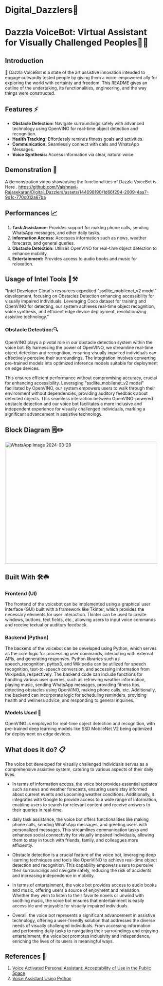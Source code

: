 # Digital_Dazzlers🌟
# Dazzla VoiceBot: Virtual Assistant for Visually Challenged Peoples🤖💫

## Introduction

🤖 Dazzla VoiceBot is a state of the art assistive innovation intended to engage outwardly tested people by giving them a voice-empowered ally for exploring the world with certainty and freedom. This README gives an outline of the undertaking, its functionalities, engineering, and the way things were constructed.

## Features ⚡

- **Obstacle Detection:** Navigate surroundings safely with advanced technology using OpenVINO for real-time object detection and recognition.
- **Health Tracking:** Effortlessly reminds fitness goals and activities.
- **Communication:** Seamlessly connect with calls and WhatsApp Messages.
- **Voice Synthesis:** Access information via clear, natural voice.

## Demonstration 📌

A demonstration video showcasing the functionalities of Dazzla VoiceBot is Here .
https://github.com/Vaishnavi-Rajasekaran/Digital_Dazzlers/assets/144098190/1d66f294-2009-4aa7-9d1c-770c012a67ba

## Performances 📈

1. **Task Assistance:** Provides support for making phone calls, sending WhatsApp messages, and other daily tasks.
2. **Information Access:** Accesses information such as news, weather forecasts, and general queries.
3. **Obstacle Detection:** Utilizes OpenVINO for real-time object detection to enhance mobility.
4. **Entertainment:** Provides access to audio books and music for relaxation.

## Usage of Intel Tools 🔧⚒️

"Intel Developer Cloud's resources expedited "ssdlite_mobilenet_v2 model" development, focusing on Obstacles Detection enhancing accessibility for visually impaired individuals. Leveraging Coco dataset for training and OpenVINO for detecting, our system achieves real-time object recognition, voice synthesis, and efficient edge device deployment, revolutionizing assistive technology."

### Obstacle Detection:🔍

OpenVINO plays a pivotal role in our obstacle detection system within the voice bot. By harnessing the power of OpenVINO, we streamline real-time object detection and recognition, ensuring visually impaired individuals can effectively perceive their surroundings. The integration involves converting pre-trained models into optimized inference models suitable for deployment on edge devices.

 This ensures efficient performance without compromising accuracy, crucial for enhancing accessibility. Leveraging "ssdlite_mobilenet_v2 model" facilitated by OpenVINO, our system empowers users to walk through their environment without dependencies, providing auditory feedback about detected objects. This seamless interaction between OpenVINO-powered obstacle detection and our voice bot facilitates a more inclusive and independent experience for visually challenged individuals, marking a significant advancement in assistive technology.
 
## Block Diagram 🗒️✏️

<img src="https://github.com/Vaishnavi-Rajasekaran/Digital_Dazzlers/assets/144234137/edbc342c-fb43-4a71-9edf-66b8071a83b4" alt="WhatsApp Image 2024-03-28" width="500" height="400">



## Built With 🛠️☘️

### Frontend (UI)

The frontend of the voicebot can be implemented using a graphical user interface (GUI) built with a framework like Tkinter, which provides the necessary elements for user interaction.
Tkinter can be used to create windows, buttons, text fields, etc., allowing users to input voice commands and receive textual or auditory feedback.

### Backend (Python)

The backend of the voicebot can be developed using Python, which serves as the core logic for processing user commands, interacting with external APIs, and generating responses.
Python libraries such as speech_recognition, pyttsx3, and Wikipedia can be utilized for speech recognition, text-to-speech conversion, and accessing information from Wikipedia, respectively.
The backend code can include functions for handling various user queries, such as retrieving weather information, playing music, sending WhatsApp messages, providing fitness tips, detecting obstacles using OpenVINO, making phone calls, etc.
Additionally, the backend can incorporate logic for scheduling reminders, providing health and wellness advice, and responding to general inquiries.

### Models Used 💫

OpenVINO is employed for real-time object detection and recognition, with pre-trained deep learning models like SSD MobileNet V2 being optimized for deployment on edge devices.

## What does it do? 📋

The voice bot developed for visually challenged individuals serves as a comprehensive assistive system, catering to various aspects of their daily lives. 

- In terms of information access, the voice bot provides essential updates such as news and weather forecasts, ensuring users stay informed about current events and upcoming weather conditions. Additionally, it integrates with Google to provide access to a wide range of information, enabling users to search for relevant content and receive answers to their queries in real-time.

- daily task assistance, the voice bot offers functionalities like making phone calls, sending WhatsApp messages, and greeting users with personalized messages. This streamlines communication tasks and enhances social connectivity for visually impaired individuals, allowing them to stay in touch with friends, family, and colleagues more efficiently.

- Obstacle detection is a crucial feature of the voice bot, leveraging deep learning techniques and tools like OpenVINO to achieve real-time object detection and recognition. This capability empowers users to perceive their surroundings and navigate safely, reducing the risk of accidents and increasing independence in mobility.

- In terms of entertainment, the voice bot provides access to audio books and music, offering users a source of enjoyment and relaxation. Whether they wish to listen to their favorite novels or unwind with soothing music, the voice bot ensures that entertainment is easily accessible and enjoyable for visually impaired individuals.

- Overall, the voice bot represents a significant advancement in assistive technology, offering a user-friendly solution that addresses the diverse needs of visually challenged individuals. From accessing information and performing daily tasks to navigating their surroundings and enjoying entertainment, the voice bot promotes inclusivity and independence, enriching the lives of its users in meaningful ways.


## References 📝

1. [Voice Activated Personal Assistant: Acceptability of Use in the Public Space](https://link.springer.com/chapter/10.1007/978-3-319-07863-2_32)
2. [Voice Assistant Using Python](https://www.ijirt.org/research-paper/publication/2/IJIRT102042.pdf)



